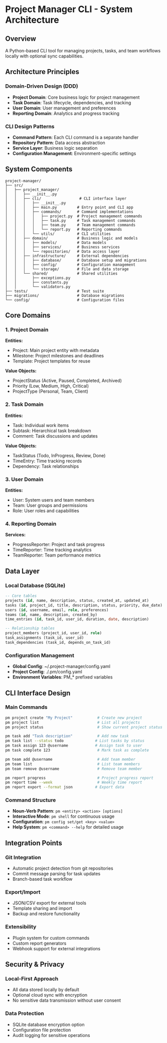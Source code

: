 # Project Manager CLI - System Architecture

## Overview

A Python-based CLI tool for managing projects, tasks, and team workflows locally with optional sync capabilities.

## Architecture Principles

### Domain-Driven Design (DDD)
- **Project Domain**: Core business logic for project management
- **Task Domain**: Task lifecycle, dependencies, and tracking
- **User Domain**: User management and preferences
- **Reporting Domain**: Analytics and progress tracking

### CLI Design Patterns
- **Command Pattern**: Each CLI command is a separate handler
- **Repository Pattern**: Data access abstraction
- **Service Layer**: Business logic separation
- **Configuration Management**: Environment-specific settings

## System Components

```
project-manager/
├── src/
│   ├── project_manager/
│   │   ├── __init__.py
│   │   ├── cli/                 # CLI interface layer
│   │   │   ├── __init__.py
│   │   │   ├── main.py         # Entry point and CLI app
│   │   │   ├── commands/       # Command implementations
│   │   │   │   ├── project.py  # Project management commands
│   │   │   │   ├── task.py     # Task management commands
│   │   │   │   ├── team.py     # Team management commands
│   │   │   │   └── report.py   # Reporting commands
│   │   │   └── utils/          # CLI utilities
│   │   ├── domain/             # Business logic and models
│   │   │   ├── models/         # Data models
│   │   │   ├── services/       # Business services
│   │   │   └── repositories/   # Data access layer
│   │   ├── infrastructure/     # External dependencies
│   │   │   ├── database/       # Database setup and migrations
│   │   │   ├── config/         # Configuration management
│   │   │   └── storage/        # File and data storage
│   │   └── shared/             # Shared utilities
│   │       ├── exceptions.py
│   │       ├── constants.py
│   │       └── validators.py
├── tests/                      # Test suite
├── migrations/                 # Database migrations
└── config/                     # Configuration files
```

## Core Domains

### 1. Project Domain
**Entities:**
- Project: Main project entity with metadata
- Milestone: Project milestones and deadlines
- Template: Project templates for reuse

**Value Objects:**
- ProjectStatus (Active, Paused, Completed, Archived)
- Priority (Low, Medium, High, Critical)
- ProjectType (Personal, Team, Client)

### 2. Task Domain
**Entities:**
- Task: Individual work items
- Subtask: Hierarchical task breakdown
- Comment: Task discussions and updates

**Value Objects:**
- TaskStatus (Todo, InProgress, Review, Done)
- TimeEntry: Time tracking records
- Dependency: Task relationships

### 3. User Domain
**Entities:**
- User: System users and team members
- Team: User groups and permissions
- Role: User roles and capabilities

### 4. Reporting Domain
**Services:**
- ProgressReporter: Project and task progress
- TimeReporter: Time tracking analytics
- TeamReporter: Team performance metrics

## Data Layer

### Local Database (SQLite)
```sql
-- Core tables
projects (id, name, description, status, created_at, updated_at)
tasks (id, project_id, title, description, status, priority, due_date)
users (id, username, email, role, preferences)
teams (id, name, description, created_by)
time_entries (id, task_id, user_id, duration, date, description)

-- Relationship tables
project_members (project_id, user_id, role)
task_assignments (task_id, user_id)
task_dependencies (task_id, depends_on_task_id)
```

### Configuration Management
- **Global Config**: ~/.project-manager/config.yaml
- **Project Config**: ./.pm/config.yaml
- **Environment Variables**: PM_* prefixed variables

## CLI Interface Design

### Main Commands
```bash
pm project create "My Project"           # Create new project
pm project list                          # List all projects
pm project status                        # Show current project status

pm task add "Task description"           # Add new task
pm task list --status todo              # List tasks by status
pm task assign 123 @username            # Assign task to user
pm task complete 123                     # Mark task as complete

pm team add @username                    # Add team member
pm team list                             # List team members
pm team remove @username                 # Remove team member

pm report progress                       # Project progress report
pm report time --week                    # Weekly time report
pm report export --format json          # Export data
```

### Command Structure
- **Noun-Verb Pattern**: `pm <entity> <action> [options]`
- **Interactive Mode**: `pm shell` for continuous usage
- **Configuration**: `pm config set/get <key> <value>`
- **Help System**: `pm <command> --help` for detailed usage

## Integration Points

### Git Integration
- Automatic project detection from git repositories
- Commit message parsing for task updates
- Branch-based task workflow

### Export/Import
- JSON/CSV export for external tools
- Template sharing and import
- Backup and restore functionality

### Extensibility
- Plugin system for custom commands
- Custom report generators
- Webhook support for external integrations

## Security & Privacy

### Local-First Approach
- All data stored locally by default
- Optional cloud sync with encryption
- No sensitive data transmission without user consent

### Data Protection
- SQLite database encryption option
- Configuration file protection
- Audit logging for sensitive operations